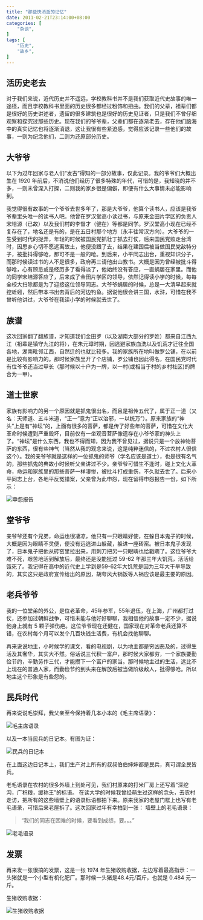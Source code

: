 ```yaml
---
title: "那些快消逝的记忆"
date: 2011-02-21T23:14:00+08:00
categories: [
    "杂谈",
]
tags: [
    "历史",
    "故乡",
]
---
```


## 活历史老去

对于我们来说，近代历史并不遥远，学校教科书并不是我们获取近代史故事的唯一途径，而且学校教科书里面的历史很多都经过粉饰和扭曲。我们的父辈，祖辈们都是很好的历史讲述者，遗留的很多建筑也是很好的历史见证者，只是我们不曾仔细观察和探究过那些历史。现在我们的爷爷辈，父辈们都在逐渐老去，存在他们脑海中的真实记忆也将逐渐消退，这让我很有些紧迫感，觉得应该记录一些他们的故事，一则为纪念他们，二则为还原部分历史。

<!--more-->

## 大爷爷

以下为过年回家与老人们“发古”得知的一部分故事，仅此记录。我的爷爷们大概出生在 1920 年前后，不消说他们经历了很多特殊的年代，可惜的是，我知晓的并不多，一则未曾深入打探，二则我的家乡很是偏僻，即便有什么大事情未必能影响到。

我觉得很有故事的一个爷爷去世多年了，那是大爷爷，他算个读书人，应该是我爷爷辈里头唯一的读书人吧。他曾在罗汉堂高小读过书，与原来金田片学区的负责人宋培源（已故）以及我们村的李督才（健在）等都是同学。罗汉堂高小现在已经不复存在了，地名还是有的，是在五日村那个地方（永丰往常汉方向）。大爷爷的一生受到时代的捉弄，年轻的时候被国民党抓壮丁抓去打仗，后来国民党败走台湾时，因思乡心切不愿远离故土，他便没跟了去，结果在建国后被当做国民党敌特分子，被批抖得够呛，那可不是一般的呛。到后来，小平同志出台，重视知识分子，而那时候读过书的人不是很多，政府再三请他出山教书。大概是因为曾经被批斗得够呛，心有顾忌或是经历多了看得淡了，他始终没有答应，一直蜗居在家里。而他的同学宋培源答应了，后来成了金田片学区的领导，依然记得读小学的时候，每每全校大扫除都是为了迎接这位领导同志。大爷爷蜗居的时候，总是一大清早起来就挖蚯蚓，然后带本书出去背后的河边钓鱼。据说他很会讲三国，水浒，可惜在我不曾听他讲过，大爷爷在我读小学的时候就去世了。

## 族谱

这次回家翻了翻族谱，才知道我们金田罗（以及湖南大部分的罗姓）都来自江西九江（祖辈是镇守九江的将），在朱元璋时期，因逃避家族血洗以及饥荒才迁往全国各地，湖南毗邻江西，自然迁的也就比较多。我的家族所在地叫做罗公铺，在以前是比较有影响力的。那时候家族里开了个店铺，罗公铺也因此得名，在国民党时代有位爷爷还当过甲长（那时候以十户为一牌，以一村(或相当于村的乡村社区)的牌合为一甲）。

## 道士世家

家族有影响力的另一个原因就是抓鬼很出名，而且是祖传五代了，属于正一道（又名：天师道、五斗米道，“正一”意为“正以治邪，一以统万”）。原来家族的“神头”上是有“神坛”的，上面有很多的菩萨，都是传了好些年的菩萨，可惜在文化大革命时候遭到严重毁坏，目前仅有一坐观音菩萨像遗存在小爷爷家的神头上了。“神坛”是什么东西，我也不得而知，因为我不曾见过，据说只是一个放神物菩萨的东西，很有些神气（当然从我的观念来说，这是纯粹迷信的，不过农村人很信这个）。我的亲爷爷就是这样的一位抓鬼的师爷（学名应该是道士），也是很有名气的，那些抓鬼的典故小时候听父亲讲过不少。亲爷爷可惜生不逢时，碰上文化大革命，命运和家族里的那些菩萨一样凄惨，被批斗打成重伤，不久就去世了。后来小平同志上台，各地平反冤错案，父亲曾为此申怨，现在留得申怨报告一份，如下所示：

![申怨报告](http://i.imgur.com/2GwogN8.jpg)

## 堂爷爷

亲爷爷还有个兄弟，命运也很凄凉，他只有一只眼睛好使，在躲日本鬼子的时候，大概是因为眼睛不灵便，便没有远逃进山躲藏，躲进一座砖窑。被日本鬼子发现了，日本鬼子把他从砖窑里拉出来，用刺刀把另一只眼睛也给戳瞎了。这位爷爷大难不死，艰苦地活到解放后，最终还是没能挺过 59-62 年那三年大饥荒，活活给饿死了。我记得在高中的近代史上学到是59-62年大饥荒是因为三年大干旱导致的，其实这只是政府宣传给出的原因，胡夸风大锅饭等人祸应该是最主要的原因。

## 老兵爷爷

我的一位堂弟的外公，是位老革命，45年参军，55年退伍，在上海，广州都打过仗，还参加过朝鲜战争，可惜未能与他好好聊聊，我相信他的故事一定不少，据说他身上就有 5 颗子弹伤疤。这位爷爷现在还健在，国家现在对革命老兵还算不错，在农村每个月可以发个几百块钱生活费，有机会找他聊聊。

再来说说地主，小时候学的课文，看的电视剧，以为地主都是穷凶恶及的，过得生活及其奢华，其实大不然。俗话说三代积一富户，那时候大家都穷，一个家族要勤俭节约，辛勤劳作三代，才能攒下一个富户的家当。那时候地主过的生活，远比不上现在的普通人家，而勤俭节约到头来在解放后被当做阶级敌人，批得够呛。所以地主这个形象是有些怨的。

## 民兵时代

再来说说毛崇拜，我父亲至今保持着几本小本的《毛主席语录》：

![毛主席语录](http://i.imgur.com/2iggied.jpg)

以及一本当民兵的日记本。有图为证：

![民兵的日记本](http://i.imgur.com/9E8HjxW.jpg)

在上面这边日记本上，我们生产对上所有的叔叔伯伯婶婶都是民兵，真可谓全民皆兵。

老毛语录在农村的很多外墙上到处可见，我们村原来的打米厂房上还写着“深挖沟，广积粮，缓称王”的标语。 在读大学的时候我曾经萌生过这样的念头，去农村走访，把所有的这些墙壁上的语录标语都拍下来。原来我家的老屋门框上也写有老毛语录，可惜后来老屋拆了。这次回家过年有幸拍到一张：
墙壁上的老毛语录：
    
> “我们的同志在困难的时候，要看到成绩，要。。。”

![老毛语录](http://i.imgur.com/DSuXZpv.jpg)

## 发票

再来发一张很搞的发票，这是一张 1974 年生猪收购收据，左边写着最高指示：一头猪就是一个小型有机化肥厂。那时候一头猪是48.4元/百斤，也就是 0.484 元一斤。

生猪收购收据：

![生猪收购收据](http://i.imgur.com/o40qMUI.jpg)
